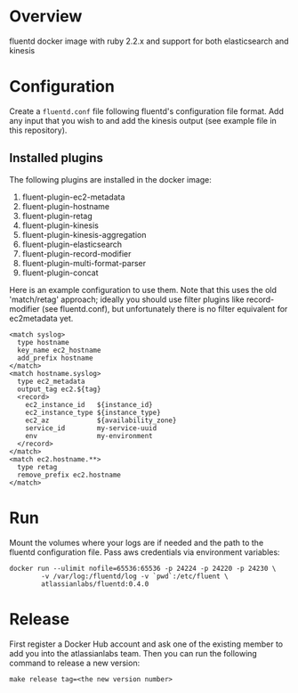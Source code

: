 # Overview

fluentd docker image with ruby 2.2.x and support for both elasticsearch and kinesis

# Configuration

Create a `fluentd.conf` file following fluentd's configuration file
format. Add any input that you wish to and add the kinesis output
(see example file in this repository).

## Installed plugins

The following plugins are installed in the docker image:

1. fluent-plugin-ec2-metadata
1. fluent-plugin-hostname
1. fluent-plugin-retag
1. fluent-plugin-kinesis
1. fluent-plugin-kinesis-aggregation
1. fluent-plugin-elasticsearch
1. fluent-plugin-record-modifier
1. fluent-plugin-multi-format-parser
1. fluent-plugin-concat

Here is an example configuration to use them. Note that this uses
the old 'match/retag' approach; ideally you should use filter plugins
like record-modifier (see fluentd.conf), but unfortunately there
is no filter equivalent for ec2metadata yet.

```
<match syslog>
  type hostname
  key_name ec2_hostname
  add_prefix hostname
</match>
<match hostname.syslog>
  type ec2_metadata
  output_tag ec2.${tag}
  <record>
    ec2_instance_id   ${instance_id}
    ec2_instance_type ${instance_type}
    ec2_az            ${availability_zone}
    service_id        my-service-uuid
    env               my-environment
  </record>
</match>
<match ec2.hostname.**>
  type retag
  remove_prefix ec2.hostname
</match>
```

# Run

Mount the volumes where your logs are if needed and the path to the
fluentd configuration file. Pass aws credentials via environment
variables:

    docker run --ulimit nofile=65536:65536 -p 24224 -p 24220 -p 24230 \
            -v /var/log:/fluentd/log -v `pwd`:/etc/fluent \
            atlassianlabs/fluentd:0.4.0

# Release
First register a Docker Hub account and ask one of the existing member to add you into the atlassianlabs team. Then you can run the following command to release a new version:

```
make release tag=<the new version number>
```

